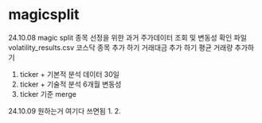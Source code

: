 # magicsplit
24.10.08
magic split 종목 선정을 위한 과거 주가데이터 조회 및 변동성 확인 파일 volatility_results.csv
코스닥 종목 추가 하기
거래대금 추가 하기
평균 거래량 추가하기

1. ticker + 기본적 분석 데이터 30일
2. ticker + 기술적 분석 6개월 변동성
3. ticker 기준 merge

24.10.09
원하는거 여기다 쓰면됨
1.
2.

